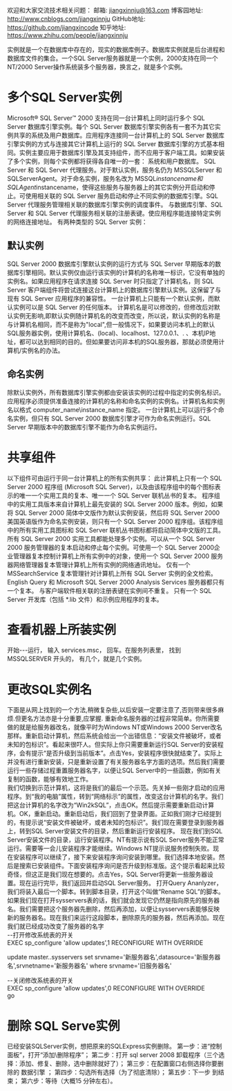 欢迎和大家交流技术相关问题：
邮箱: jiangxinnju@163.com
博客园地址: http://www.cnblogs.com/jiangxinnju
GitHub地址: https://github.com/jiangxincode
知乎地址: https://www.zhihu.com/people/jiangxinnju

实例就是一个在数据库中存在的，现实的数据库例子。数据库实例就是后台进程和数据库文件的集合。一个SQL Server服务器就是一个实例，2000支持在同一个NT/2000 Server操作系统装多个服务器，换言之，就是多个实例。

# 多个SQL Server实例 

Microsoft® SQL Server™ 2000 支持在同一台计算机上同时运行多个 SQL Server 数据库引擎实例。每个 SQL Server 数据库引擎实例各有一套不为其它实例共享的系统及用户数据库。应用程序连接同一台计算机上的 SQL Server 数据库引擎实例的方式与连接其它计算机上运行的 SQL Server 数据库引擎的方式基本相同。实例主要应用于数据库引擎及其支持组件，而不应用于客户端工具。如果安装了多个实例，则每个实例都将获得各自唯一的一套： 
系统和用户数据库。 
SQL Server 和 SQL Server 代理服务。对于默认实例，服务名仍为 MSSQLServer 和 SQLServerAgent。对于命名实例，服务名改为 MSSQL$instancename 和 SQLAgent$instancename，使得这些服务与服务器上的其它实例分开启动和停止。可使用相关联的 SQL Server 服务启动和停止不同实例的数据库引擎。SQL Server 代理服务管理相关联的数据库引擎实例的调度事件。 
与数据库引擎、SQL Server 和 SQL Server 代理服务相关联的注册表键。使应用程序能连接特定实例的网络连接地址。 
有两种类型的 SQL Server 实例： 

## 默认实例 

SQL Server 2000 数据库引擎默认实例的运行方式与 SQL Server 早期版本的数据库引擎相同。默认实例仅由运行该实例的计算机的名称唯一标识，它没有单独的实例名。如果应用程序在请求连接 SQL Server 时只指定了计算机名，则 SQL Server 客户端组件将尝试连接这台计算机上的数据库引擎默认实例。这保留了与现有 SQL Server 应用程序的兼容性。 一台计算机上只能有一个默认实例，而默认实例可以是 SQL Server 的任何版本。
计算机名是可以修改的，但修改后对默认实例无影响,即默认实例随计算机名的改变而改变，所以说，默认实例的名称是与计算机名相同，而不是称为"local",但一般情况下，如果要访问本机上的默认SQL服务器实例，使用计算机名、(local)、localhost、127.0.0.1、. 、本机IP地址，都可以达到相同的目的。但如果要访问非本机的SQL服务器，那就必须使用计算机/实例名的办法。 

## 命名实例 

除默认实例外，所有数据库引擎实例都由安装该实例的过程中指定的实例名标识。应用程序必须提供准备连接的计算机的名称和命名实例的实例名。计算机名和实例名以格式 computer_name\instance_name 指定。 一台计算机上可以运行多个命名实例，但只有 SQL Server 2000 数据库引擎才可作为命名实例运行。SQL Server 早期版本中的数据库引擎不能作为命名实例运行。 

# 共享组件

以下组件可由运行于同一台计算机上的所有实例共享： 此计算机上只有一个 SQL Server 2000 程序组 (Microsoft SQL Server)，以及由该程序组中的每个图标表示的唯一一个实用工具的复本、唯一一个 SQL Server 联机丛书的复本。 
程序组中的实用工具版本来自计算机上最先安装的 SQL Server 2000 版本。例如，如果将 SQL Server 2000 简体中文版作为默认实例安装，然后将 SQL Server 2000 美国英语版作为命名实例安装，则只有一个 SQL Server 2000 程序组。该程序组中的所有实用工具图标和 SQL Server 联机丛书图标都将启动简体中文版的工具。 
所有 SQL Server 2000 实用工具都能处理多个实例。可以从一个 SQL Server 2000 服务管理器的复本启动和停止每个实例。可使用一个 SQL Server 2000企业管理器复本控制计算机上所有实例中的对象，使用一个 SQL Server 2000 服务器网络管理器复本管理计算机上所有实例的网络通讯地址。 
仅有一个 MSSearchService 复本管理针对计算机上所有 SQL Server 实例的全文检索。 
English Query 和 Microsoft SQL Server 2000 Analysis Services 服务器都只有一个复本。 
与客户端软件相关联的注册表键在实例间不重复。 
只有一个 SQL Server 开发库（包括 *.lib 文件）和示例应用程序的复本。

# 查看机器上所装实例

开始---运行， 输入 services.msc， 回车。在服务列表里， 找到 MSSQLSERVER 开头的， 有几个，就是几个实例。

# 更改SQL实例名

下面是从网上找到的一个方法,稍微复杂些,以后安装一定要注意了,否则带来很多麻烦.但更名方法亦是十分重要,应掌握.
 重新命名服务器的过程非常简单。你所需要做的就是给服务器改名，就像平时为Windows   NT或Windows   2000   Server改名那样。重新启动计算机，然后系统会给出一个出错信息：“安装文件被破坏，或者未知的包标识”。看起来很吓人。但实际上你只需要重新运行SQL Server的安装程序，会有提示“是否升级到当前版本”。点击Yes，安装程序很快就结束了。实际上并没有进行重新安装，只是重新设置了有关服务器名字方面的选项。然后我们需要运行一些存储过程重置服务器名字，以便让SQL  Server中的一些函数，例如有关复制的函数，能够有效地工作。   
  我们切换到示范计算机，这将是我们的最后一个示范。先关掉一些刚才启动的应用程序。到“我的电脑”属性，转到“网络标示”的属性，改变这台计算机的名字。我们把这台计算机的名字改为“Win2kSQL”，点击OK。然后提示需要重新启动计算机。OK，重新启动。重新启动后，我们回到了登录界面。正如我们刚才已经提到的，有提示说“安装文件被破坏，或者未知的包标识”。我们现在需要登录到服务器上，转到SQL   Server安装文件的目录，然后重新运行安装程序。 现在我们到SQL   Server安装文件的目录，运行安装程序。NT有提示说有SQL  Server服务不能正常运行。需要等一会儿安装程序才能继续。Windows   NT提示说服务控制失败。现在安装程序可以继续了，接下来安装程序询问安装到哪里。我们选择本地安装。然后是搜索已安装组件。下面安装程序询问是否升级到标准版。这个提示看起来比较奇怪，但这正是我们现在想要的。点击Yes，SQL   Server将更新一些服务器设置。现在运行完毕，我们返回并启动SQL   Server服务。 打开Query   Ananlyzer，我们将装入最后一个脚本。转到脚本目录，打开这个叫做“Rename   SQL”的脚本。如果我们现在打开sysservers表的话，我们就会发现它仍然是指向原先的服务器名。我们需要把这个服务器先删除，然后再添加，以便让sysservers表能够反映新的服务器名。现在我们来运行这段脚本，删除原先的服务器，然后再添加。现在我们就已经成功改变了服务器的名字   
  --打开修改系统表的开关   
  EXEC   sp_configure   'allow   updates',1     RECONFIGURE   WITH   OVERRIDE  
    
  update   master..sysservers   set   srvname='新服务器名',datasource='新服务器名',srvnetname='新服务器名'   where   srvname='旧服务器名'   

  --关闭修改系统表的开关   
  EXEC   sp_configure   'allow   updates',0     RECONFIGURE   WITH   OVERRIDE  
  go

# 删除 SQL Serve实例

已经安装SQLServer实例，想把原来的SQLExpress实例删除。 第一步：进“控制面板”，打开“添加\删除程序”； 第二步：打开 sql server 2008 卸载程序（三个选择：添加、修复、删除，选中删除就好了）； 第三步：在配置窗口右侧选择你要删除的 数据引擎 ； 第四步：勾选所有选择（为了彻底清除）； 第五步：下一步 到结束； 第六步：等待（大概15 分钟左右）。